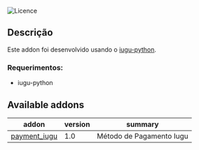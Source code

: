 ![Licence](https://img.shields.io/badge/licence-AGPL--3-blue.svg)

## Descrição ##

Este addon foi desenvolvido usando o [iugu-python](https://github.com/iugu/iugu-python).

### Requerimentos: ###

* iugu-python

Available addons
---------------
addon | version | summary
--- | --- | ---
[payment_iugu](payment_iugu/) | 1.0 | Método de Pagamento Iugu
